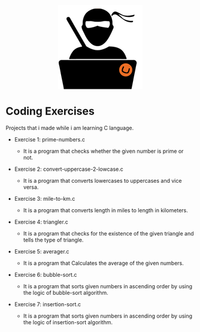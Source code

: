 <p align="center">
  <img src="codingnerd.png" />
</p>




# Coding Exercises

Projects that i made while i am learning C language.

- Exercise 1: prime-numbers.c
  - It is a program that checks whether the given number is prime or not.

- Exercise 2: convert-uppercase-2-lowcase.c
  - It is a program that converts lowercases to uppercases and vice versa.

- Exercise 3: mile-to-km.c
  - It is a program that converts length in miles to length in kilometers.

- Exercise 4: triangler.c
  - It is a program that checks for the existence of the given triangle and tells the type of triangle.
  
- Exercise 5: averager.c
  - It is a program that Calculates the average of the given numbers.

- Exercise 6: bubble-sort.c
  - It is a program  that sorts given numbers in ascending order by using the logic of bubble-sort algorithm.

- Exercise 7: insertion-sort.c
  - It is a program  that sorts given numbers in ascending order by using the logic of insertion-sort algorithm.

 

